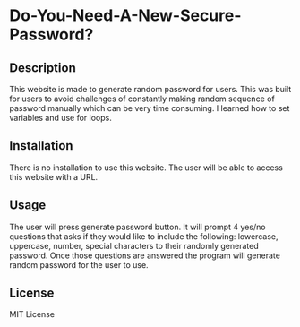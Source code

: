 # Do-You-Need-A-New-Secure-Password?

## Description

This website is made to generate random password for users. This was built for users to avoid challenges of constantly making random sequence of password manually which can be very time consuming. I learned how to set variables and use for loops.

## Installation

There is no installation to use this website. The user will be able to access this website with a URL.

## Usage

The user will press generate password button.
It will prompt 4 yes/no questions that asks if they would like to include the following:
lowercase,
uppercase,
number,
special characters to their randomly generated password.
Once those questions are answered the program will generate random password for the user to use.

## License

MIT License
